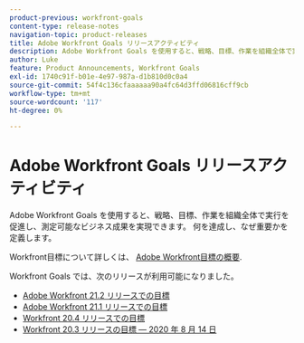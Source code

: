 ```yaml
---
product-previous: workfront-goals
content-type: release-notes
navigation-topic: product-releases
title: Adobe Workfront Goals リリースアクティビティ
description: Adobe Workfront Goals を使用すると、戦略、目標、作業を組織全体で実行を促進し、測定可能なビジネス成果を実現できます。 何を達成し、なぜ重要かを定義します。
author: Luke
feature: Product Announcements, Workfront Goals
exl-id: 1740c91f-b01e-4e97-987a-d1b810d0c0a4
source-git-commit: 54f4c136cfaaaaaa90a4fc64d3ffd06816cff9cb
workflow-type: tm+mt
source-wordcount: '117'
ht-degree: 0%

---
```


# Adobe Workfront Goals リリースアクティビティ

Adobe Workfront Goals を使用すると、戦略、目標、作業を組織全体で実行を促進し、測定可能なビジネス成果を実現できます。 何を達成し、なぜ重要かを定義します。

Workfront目標について詳しくは、 [Adobe Workfront目標の概要](../../../workfront-goals/goal-management/wf-goals-overview.md).

Workfront Goals では、次のリリースが利用可能になりました。

* [Adobe Workfront 21.2 リリースでの目標](../../../product-announcements/product-releases/goals-release-activity/goals-21.2-release/goals-release-21-2.md)
* [Adobe Workfront 21.1 リリースでの目標](../../../product-announcements/product-releases/goals-release-activity/goals-release-21-1.md)
* [Workfront 20.4 リリースでの目標](../../../product-announcements/product-releases/goals-release-activity/goals-release-20-4.md)
* [Workfront 20.3 リリースの目標 — 2020 年 8 月 14 日](../../../product-announcements/product-releases/goals-release-activity/goals-release-20.3.md)
